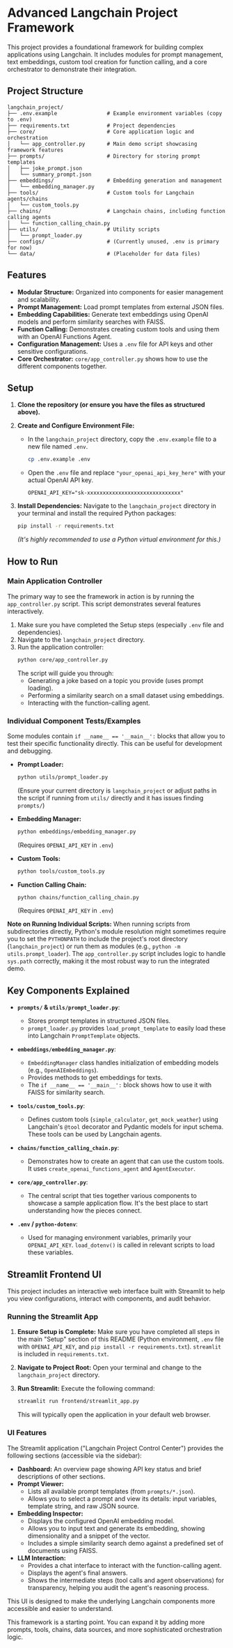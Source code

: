 # Advanced Langchain Project Framework

This project provides a foundational framework for building complex applications using Langchain. It includes modules for prompt management, text embeddings, custom tool creation for function calling, and a core orchestrator to demonstrate their integration.

## Project Structure

```
langchain_project/
├── .env.example                # Example environment variables (copy to .env)
├── requirements.txt            # Project dependencies
├── core/                       # Core application logic and orchestration
│   └── app_controller.py       # Main demo script showcasing framework features
├── prompts/                    # Directory for storing prompt templates
│   ├── joke_prompt.json
│   └── summary_prompt.json
├── embeddings/                 # Embedding generation and management
│   └── embedding_manager.py
├── tools/                      # Custom tools for Langchain agents/chains
│   └── custom_tools.py
├── chains/                     # Langchain chains, including function calling agents
│   └── function_calling_chain.py
├── utils/                      # Utility scripts
│   └── prompt_loader.py
├── configs/                    # (Currently unused, .env is primary for now)
└── data/                       # (Placeholder for data files)
```

## Features

*   **Modular Structure:** Organized into components for easier management and scalability.
*   **Prompt Management:** Load prompt templates from external JSON files.
*   **Embedding Capabilities:** Generate text embeddings using OpenAI models and perform similarity searches with FAISS.
*   **Function Calling:** Demonstrates creating custom tools and using them with an OpenAI Functions Agent.
*   **Configuration Management:** Uses a `.env` file for API keys and other sensitive configurations.
*   **Core Orchestrator:** `core/app_controller.py` shows how to use the different components together.

## Setup

1.  **Clone the repository (or ensure you have the files as structured above).**

2.  **Create and Configure Environment File:**
    *   In the `langchain_project` directory, copy the `.env.example` file to a new file named `.env`.
        ```bash
        cp .env.example .env
        ```
    *   Open the `.env` file and replace `"your_openai_api_key_here"` with your actual OpenAI API key.
        ```
        OPENAI_API_KEY="sk-xxxxxxxxxxxxxxxxxxxxxxxxxxxxxx"
        ```

3.  **Install Dependencies:**
    Navigate to the `langchain_project` directory in your terminal and install the required Python packages:
    ```bash
    pip install -r requirements.txt
    ```
    *(It's highly recommended to use a Python virtual environment for this.)*

## How to Run

### Main Application Controller

The primary way to see the framework in action is by running the `app_controller.py` script. This script demonstrates several features interactively.

1.  Make sure you have completed the Setup steps (especially `.env` file and dependencies).
2.  Navigate to the `langchain_project` directory.
3.  Run the application controller:
    ```bash
    python core/app_controller.py
    ```
    The script will guide you through:
    *   Generating a joke based on a topic you provide (uses prompt loading).
    *   Performing a similarity search on a small dataset using embeddings.
    *   Interacting with the function-calling agent.

### Individual Component Tests/Examples

Some modules contain `if __name__ == '__main__':` blocks that allow you to test their specific functionality directly. This can be useful for development and debugging.

*   **Prompt Loader:**
    ```bash
    python utils/prompt_loader.py 
    ```
    (Ensure your current directory is `langchain_project` or adjust paths in the script if running from `utils/` directly and it has issues finding `prompts/`)

*   **Embedding Manager:**
    ```bash
    python embeddings/embedding_manager.py
    ```
    (Requires `OPENAI_API_KEY` in `.env`)

*   **Custom Tools:**
    ```bash
    python tools/custom_tools.py
    ```

*   **Function Calling Chain:**
    ```bash
    python chains/function_calling_chain.py
    ```
    (Requires `OPENAI_API_KEY` in `.env`)

**Note on Running Individual Scripts:** When running scripts from subdirectories directly, Python's module resolution might sometimes require you to set the `PYTHONPATH` to include the project's root directory (`langchain_project`) or run them as modules (e.g., `python -m utils.prompt_loader`). The `app_controller.py` script includes logic to handle `sys.path` correctly, making it the most robust way to run the integrated demo.

## Key Components Explained

*   **`prompts/` & `utils/prompt_loader.py`**:
    *   Stores prompt templates in structured JSON files.
    *   `prompt_loader.py` provides `load_prompt_template` to easily load these into Langchain `PromptTemplate` objects.

*   **`embeddings/embedding_manager.py`**:
    *   `EmbeddingManager` class handles initialization of embedding models (e.g., `OpenAIEmbeddings`).
    *   Provides methods to get embeddings for texts.
    *   The `if __name__ == '__main__':` block shows how to use it with FAISS for similarity search.

*   **`tools/custom_tools.py`**:
    *   Defines custom tools (`simple_calculator`, `get_mock_weather`) using Langchain's `@tool` decorator and Pydantic models for input schema. These tools can be used by Langchain agents.

*   **`chains/function_calling_chain.py`**:
    *   Demonstrates how to create an agent that can use the custom tools. It uses `create_openai_functions_agent` and `AgentExecutor`.

*   **`core/app_controller.py`**:
    *   The central script that ties together various components to showcase a sample application flow. It's the best place to start understanding how the pieces connect.

*   **`.env` / `python-dotenv`**:
    *   Used for managing environment variables, primarily your `OPENAI_API_KEY`. `load_dotenv()` is called in relevant scripts to load these variables.

## Streamlit Frontend UI

This project includes an interactive web interface built with Streamlit to help you view configurations, interact with components, and audit behavior.

### Running the Streamlit App

1.  **Ensure Setup is Complete:** Make sure you have completed all steps in the main "Setup" section of this README (Python environment, `.env` file with `OPENAI_API_KEY`, and `pip install -r requirements.txt`). `streamlit` is included in `requirements.txt`.

2.  **Navigate to Project Root:** Open your terminal and change to the `langchain_project` directory.

3.  **Run Streamlit:** Execute the following command:
    ```bash
    streamlit run frontend/streamlit_app.py
    ```
    This will typically open the application in your default web browser.

### UI Features

The Streamlit application ("Langchain Project Control Center") provides the following sections (accessible via the sidebar):

*   **Dashboard:** An overview page showing API key status and brief descriptions of other sections.
*   **Prompt Viewer:**
    *   Lists all available prompt templates (from `prompts/*.json`).
    *   Allows you to select a prompt and view its details: input variables, template string, and raw JSON source.
*   **Embedding Inspector:**
    *   Displays the configured OpenAI embedding model.
    *   Allows you to input text and generate its embedding, showing dimensionality and a snippet of the vector.
    *   Includes a simple similarity search demo against a predefined set of documents using FAISS.
*   **LLM Interaction:**
    *   Provides a chat interface to interact with the function-calling agent.
    *   Displays the agent's final answers.
    *   Shows the intermediate steps (tool calls and agent observations) for transparency, helping you audit the agent's reasoning process.

This UI is designed to make the underlying Langchain components more accessible and easier to understand.

This framework is a starting point. You can expand it by adding more prompts, tools, chains, data sources, and more sophisticated orchestration logic.
